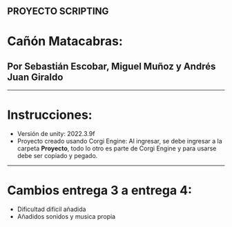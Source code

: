 ## **PROYECTO SCRIPTING**
# Cañón Matacabras:

Por Sebastián Escobar, Miguel Muñoz y Andrés Juan Giraldo
---------------------


---------------------
# Instrucciones:

- Versión de unity: 2022.3.9f
- Proyecto creado usando Corgi Engine:
Al ingresar, se debe ingresar a la carpeta **Proyecto**, todo lo otro es parte de Corgi Engine y para usarse debe ser copiado y pegado.


----------------------
# Cambios entrega 3 a entrega 4:
- Dificultad difícil añadida
- Añadidos sonidos y musica propia
